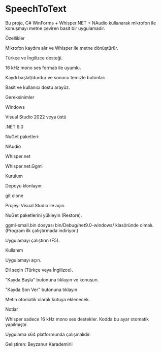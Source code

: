 # SpeechToText
Bu proje, C# WinForms + Whisper.NET + NAudio kullanarak mikrofon ile konuşmayı metne çeviren basit bir uygulamadır.

Özellikler

Mikrofon kaydını alır ve Whisper ile metne dönüştürür.

Türkçe ve İngilizce desteği.

16 kHz mono ses formatı ile uyumlu.

Kaydı başlat/durdur ve sonucu temizle butonları.

Basit ve kullanıcı dostu arayüz.

Gereksinimler

Windows

Visual Studio 2022 veya üstü

.NET 9.0

NuGet paketleri:

NAudio

Whisper.net

Whisper.net.Ggml

Kurulum

Depoyu klonlayın:

git clone <repo-url>


Projeyi Visual Studio ile açın.

NuGet paketlerini yükleyin (Restore).

ggml-small.bin dosyası bin/Debug/net9.0-windows/ klasöründe olmalı. (Program ilk çalıştırmada indiriyor.)

Uygulamayı çalıştırın (F5).

Kullanım

Uygulamayı açın.

Dil seçin (Türkçe veya İngilizce).

"Kayda Başla" butonuna tıklayın ve konuşun.

"Kayda Son Ver" butonuna tıklayın.

Metin otomatik olarak kutuya eklenecek.

Notlar

Whisper sadece 16 kHz mono ses destekler. Kodda bu ayar otomatik yapılmıştır.

Uygulama x64 platformunda çalışmalıdır. 

Geliştiren:
Beyzanur Karademirli
